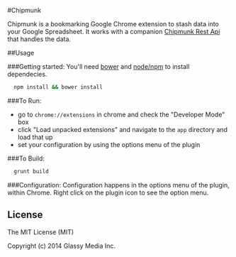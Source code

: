 #Chipmunk

Chipmunk is a bookmarking Google Chrome extension to stash data into your Google Spreadsheet.
It works with a companion [Chipmunk Rest Api](https://github.com/GlassyMedia/chipmunk-restapi) that handles the data.

##Usage

###Getting started:
You'll need [bower](http://bower.io/) and [node/npm](http://nodejs.org/) to install dependecies.

```sh
  npm install && bower install
```

###To Run:
* go to `chrome://extensions` in chrome and check the "Developer Mode" box
* click "Load unpacked extensions" and navigate to the `app` directory and load that up
* set your configuration by using the options menu of the plugin

###To Build:
```sh
  grunt build
```

###Configuration:
Configuration happens in the options menu of the plugin, within Chrome. Right click on the plugin icon to see the option menu.

## License

The MIT License (MIT)

Copyright (c) 2014 Glassy Media Inc.
